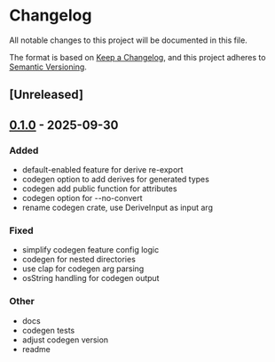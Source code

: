 # Changelog

All notable changes to this project will be documented in this file.

The format is based on [Keep a Changelog](https://keepachangelog.com/en/1.0.0/),
and this project adheres to [Semantic Versioning](https://semver.org/spec/v2.0.0.html).

## [Unreleased]

## [0.1.0](https://github.com/ngergs/optionable/releases/tag/optionable_codegen-v0.1.0) - 2025-09-30

### Added

- default-enabled feature for derive re-export
- codegen option to add derives for generated types
- codegen add public function for attributes
- codegen option for --no-convert
- rename codegen crate, use DeriveInput as input arg

### Fixed

- simplify codegen feature config logic
- codegen for nested directories
- use clap for codegen arg parsing
- osString handling for codegen output

### Other

- docs
- codegen tests
- adjust codegen version
- readme
